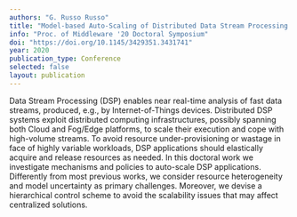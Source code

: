 ```yaml
---
authors: "G. Russo Russo"
title: "Model-based Auto-Scaling of Distributed Data Stream Processing Applications"
info: "Proc. of Middleware '20 Doctoral Symposium"
doi: "https://doi.org/10.1145/3429351.3431741"
year: 2020
publication_type: Conference
selected: false
layout: publication
---
```


Data Stream Processing (DSP) enables near real-time analysis of fast data streams, produced, e.g., by Internet-of-Things devices. Distributed DSP systems exploit distributed computing infrastructures, possibly spanning both Cloud and Fog/Edge platforms, to scale their execution and cope with high-volume streams. To avoid resource under-provisioning or wastage in face of highly variable workloads, DSP applications should elastically acquire and release resources as needed. In this doctoral work we investigate mechanisms and policies to auto-scale DSP applications. Differently from most previous works, we consider resource heterogeneity and model uncertainty as primary challenges. Moreover, we devise a hierarchical control scheme to avoid the scalability issues that may affect centralized solutions.


